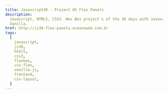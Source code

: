 ```yaml
---
title: Javascript30 - Project 05 Flex Panels
description:
  Javascript, HTML5, CSS3. Wes Bos project's of the 30 days with Javascript
  Vanilla.
href: http://js30-flex-panels.oceanoweb.com.br
tags:
  [
    javascript,
    js30,
    html5,
    css3,
    flexbox,
    css-flex,
    vanilla-js,
    frontend,
    css-layout,
  ]
---
```

